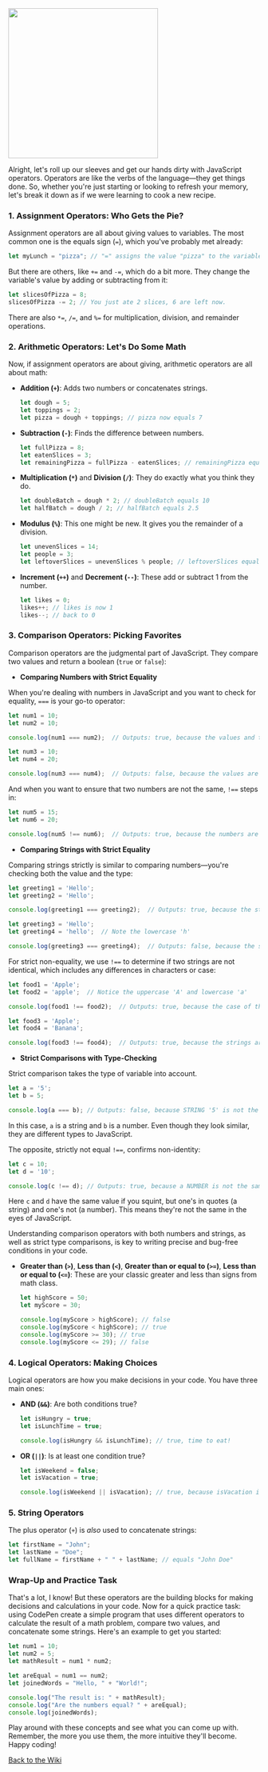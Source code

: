 <img src="https://github.com/nayaba/pw-lesson-06/assets/9198401/0ddc0dd3-e790-4458-b566-0a8e57bbdbb4" height="300 px" width="auto" />

Alright, let's roll up our sleeves and get our hands dirty with JavaScript operators. Operators are like the verbs of the language—they get things done. So, whether you're just starting or looking to refresh your memory, let's break it down as if we were learning to cook a new recipe.

### 1. Assignment Operators: Who Gets the Pie?

Assignment operators are all about giving values to variables. The most common one is the equals sign (`=`), which you've probably met already:

```javascript
let myLunch = "pizza"; // "=" assigns the value "pizza" to the variable myLunch
```

But there are others, like `+=` and `-=`, which do a bit more. They change the variable's value by adding or subtracting from it:

```javascript
let slicesOfPizza = 8;
slicesOfPizza -= 2; // You just ate 2 slices, 6 are left now.
```

There are also `*=`, `/=`, and `%=` for multiplication, division, and remainder operations.

### 2. Arithmetic Operators: Let's Do Some Math

Now, if assignment operators are about giving, arithmetic operators are all about math:

- **Addition (`+`)**: Adds two numbers or concatenates strings.
  
  ```javascript
  let dough = 5;
  let toppings = 2;
  let pizza = dough + toppings; // pizza now equals 7
  ```

- **Subtraction (`-`)**: Finds the difference between numbers.
  
  ```javascript
  let fullPizza = 8;
  let eatenSlices = 3;
  let remainingPizza = fullPizza - eatenSlices; // remainingPizza equals 5
  ```

- **Multiplication (`*`)** and **Division (`/`)**: They do exactly what you think they do.
  
  ```javascript
  let doubleBatch = dough * 2; // doubleBatch equals 10
  let halfBatch = dough / 2; // halfBatch equals 2.5
  ```

- **Modulus (`%`)**: This one might be new. It gives you the remainder of a division.
  
  ```javascript
  let unevenSlices = 14;
  let people = 3;
  let leftoverSlices = unevenSlices % people; // leftoverSlices equals 2
  ```

- **Increment (`++`)** and **Decrement (`--`)**: These add or subtract 1 from the number.

  ```javascript
  let likes = 0;
  likes++; // likes is now 1
  likes--; // back to 0
  ```

### 3. Comparison Operators: Picking Favorites

Comparison operators are the judgmental part of JavaScript. They compare two values and return a boolean (`true` or `false`):

- **Comparing Numbers with Strict Equality**

When you're dealing with numbers in JavaScript and you want to check for equality, `===` is your go-to operator:

```javascript
let num1 = 10;
let num2 = 10;

console.log(num1 === num2);  // Outputs: true, because the values and types are the same

let num3 = 10;
let num4 = 20;

console.log(num3 === num4);  // Outputs: false, because the values are different
```

And when you want to ensure that two numbers are not the same, `!==` steps in:

```javascript
let num5 = 15;
let num6 = 20;

console.log(num5 !== num6);  // Outputs: true, because the numbers are not the same
```

- **Comparing Strings with Strict Equality**

Comparing strings strictly is similar to comparing numbers—you're checking both the value and the type:

```javascript
let greeting1 = 'Hello';
let greeting2 = 'Hello';

console.log(greeting1 === greeting2);  // Outputs: true, because the strings are identical

let greeting3 = 'Hello';
let greeting4 = 'hello';  // Note the lowercase 'h'

console.log(greeting3 === greeting4);  // Outputs: false, because the strings are not identical (case-sensitive)
```

For strict non-equality, we use `!==` to determine if two strings are not identical, which includes any differences in characters or case:

```javascript
let food1 = 'Apple';
let food2 = 'apple';  // Notice the uppercase 'A' and lowercase 'a'

console.log(food1 !== food2);  // Outputs: true, because the case of the first letters is different

let food3 = 'Apple';
let food4 = 'Banana';

console.log(food3 !== food4);  // Outputs: true, because the strings are not the same
```

- **Strict Comparisons with Type-Checking**

Strict comparison takes the type of variable into account.

```javascript
let a = '5';
let b = 5;

console.log(a === b); // Outputs: false, because STRING '5' is not the same type as NUMBER 5
```

In this case, `a` is a string and `b` is a number. Even though they look similar, they are different types to JavaScript.

The opposite, strictly not equal `!==`, confirms non-identity:

```javascript
let c = 10;
let d = '10';

console.log(c !== d); // Outputs: true, because a NUMBER is not the same type as a STRING
```

Here `c` and `d` have the same value if you squint, but one's in quotes (a string) and one's not (a number). This means they're not the same in the eyes of JavaScript.

Understanding comparison operators with both numbers and strings, as well as strict type comparisons, is key to writing precise and bug-free conditions in your code.

- **Greater than (`>`)**, **Less than (`<`)**, **Greater than or equal to (`>=`)**, **Less than or equal to (`<=`)**: These are your classic greater and less than signs from math class.

  ```javascript
  let highScore = 50;
  let myScore = 30;
  
  console.log(myScore > highScore); // false
  console.log(myScore < highScore); // true
  console.log(myScore >= 30); // true
  console.log(myScore <= 29); // false
  ```

### 4. Logical Operators: Making Choices

Logical operators are how you make decisions in your code. You have three main ones:

- **AND (`&&`)**: Are both conditions true?
  
  ```javascript
  let isHungry = true;
  let isLunchTime = true;
  
  console.log(isHungry && isLunchTime); // true, time to eat!
  ```

- **OR (`||`)**: Is at least one condition true?
  
  ```javascript
  let isWeekend = false;
  let isVacation = true;
  
  console.log(isWeekend || isVacation); // true, because isVacation is true
  ```


### 5. String Operators

The plus operator (`+`) is _also_ used to concatenate strings:

```javascript
let firstName = "John";
let lastName = "Doe";
let fullName = firstName + " " + lastName; // equals "John Doe"
```


### Wrap-Up and Practice Task

That's a lot, I know! But these operators are the building blocks for making decisions and calculations in your code. Now for a quick practice task: using CodePen create a simple program that uses different operators to calculate the result of a math problem, compare two values, and concatenate some strings. Here's an example to get you started:

```javascript
let num1 = 10;
let num2 = 5;
let mathResult = num1 * num2;

let areEqual = num1 == num2;
let joinedWords = "Hello, " + "World!";

console.log("The result is: " + mathResult);
console.log("Are the numbers equal? " + areEqual);
console.log(joinedWords);
```

Play around with these concepts and see what you can come up with. Remember, the more you use them, the more intuitive they'll become. Happy coding!

[Back to the Wiki](https://github.com/nayaba/pw-wiki)
